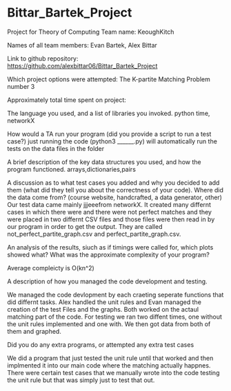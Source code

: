 # Bittar_Bartek_Project
Project for Theory of Computing 
Team name: 
    KeoughKitch

Names of all team members: 
    Evan Bartek, Alex Bittar

Link to github repository: 
    https://github.com/alexbittar06/Bittar_Bartek_Project

Which project options were attempted: 
    The K-partite Matching Problem number 3

Approximately total time spent on project: 

The language you used, and a list of libraries you invoked.
    python
    time, networkX

How would a TA run your program (did you provide a script to run a test case?)
    just running the code (python3 ______.py) will automatically run the tests on the data files in the folder

A brief description of the key data structures you used, and how the program functioned.
    arrays,dictionaries,pairs

A discussion as to what test cases you added and why you decided to add them (what did they tell you about the correctness of your code). Where did the data come from? (course website, handcrafted, a data generator, other)
    Our test data came mainly jjjeeefrom networkX. It created many differnt cases in which there were and there were not perfect matches and they were placed in two differnt CSV files and those files were then read in by our program in order to get the output. They are called not_perfect_partite_graph.csv and perfect_partite_graph.csv.

An analysis of the results, siuch as if timings were called for, which plots showed what? What was the approximate complexity of your program?

Average compleicty is O(kn^2)
    
A description of how you managed the code development and testing.

We managed the code devlopment by each craeting seperate functions that did differnt tasks. Alex handled the unit rules and Evan managed the creation of the test Files and the graphs. Both worked on the actaul matching part of the code. For testing we ran two diffent times, one without the unit rules implemented and one with. We then got data from both of them and graphed.

Did you do any extra programs, or attempted any extra test cases

We did a program that just tested the unit rule until that worked and then implmented it into our main code where the matching actually happnes. There were certain test cases that we manually wrote into the code testing the unit rule but that was simply just to test that out.

